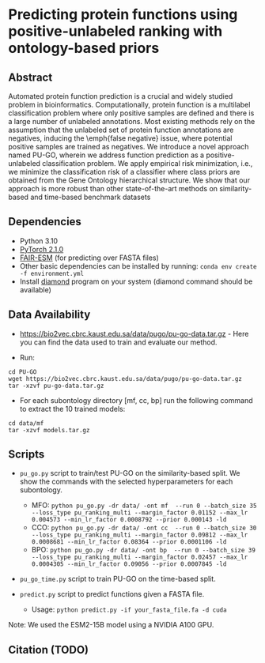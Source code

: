 # Predicting protein functions using positive-unlabeled ranking with ontology-based priors


## Abstract

Automated protein function prediction is a crucial and widely studied
problem in bioinformatics. Computationally, protein function is a
multilabel classification problem where only positive samples are
defined and there is a large number of unlabeled annotations.  Most
existing methods rely on the assumption that the unlabeled set of
protein function annotations are negatives, inducing the \emph{false
negative} issue, where potential positive samples are trained as
negatives. We introduce a novel approach named PU-GO, wherein we
address function prediction as a positive-unlabeled classification
problem. We apply empirical risk minimization, i.e., we minimize the
classification risk of a classifier where class priors are obtained
from the Gene Ontology hierarchical structure. We show that our
approach is more robust than other state-of-the-art methods on
similarity-based and time-based benchmark datasets


## Dependencies

* Python 3.10
* [PyTorch 2.1.0](https://pytorch.org/)
* [FAIR-ESM](https://github.com/facebookresearch/esm) (for predicting over FASTA files)
* Other basic dependencies can be installed by running: `conda env create -f environment.yml`
* Install [diamond](https://github.com/bbuchfink/diamond) program on your system (diamond command should be available)

## Data Availability

* https://bio2vec.cbrc.kaust.edu.sa/data/pugo/pu-go-data.tar.gz - Here you can find the data used to train and evaluate our method.

* Run:

```
cd PU-GO
wget https://bio2vec.cbrc.kaust.edu.sa/data/pugo/pu-go-data.tar.gz
tar -xzvf pu-go-data.tar.gz
```
* For each subontology directory [mf, cc, bp] run the following command to extract the 10 trained models:

```
cd data/mf
tar -xzvf models.tar.gz
```

## Scripts

* `pu_go.py` script to train/test PU-GO on the similarity-based split. We show the commands with the selected hyperparameters for each subontology.
  * MFO: `python pu_go.py -dr data/ -ont mf  --run 0 --batch_size 35 --loss_type pu_ranking_multi --margin_factor 0.01152 --max_lr 0.004573 --min_lr_factor 0.0008792 --prior 0.000143 -ld`
  * CCO:  `python pu_go.py -dr data/ -ont cc  --run 0 --batch_size 30 --loss_type pu_ranking_multi --margin_factor 0.09812 --max_lr 0.0008681 --min_lr_factor 0.08364 --prior 0.0001106 -ld`
  * BPO: `python pu_go.py -dr data/ -ont bp  --run 0 --batch_size 39 --loss_type pu_ranking_multi --margin_factor 0.02457 --max_lr 0.0004305 --min_lr_factor 0.09056 --prior 0.0007845 -ld`


* `pu_go_time.py` script to train PU-GO on the time-based split. 

* `predict.py` script to predict functions given a FASTA file. 
  * Usage: `python predict.py -if your_fasta_file.fa -d cuda`

Note: We used the ESM2-15B model using a NVIDIA A100 GPU.

## Citation (TODO)

